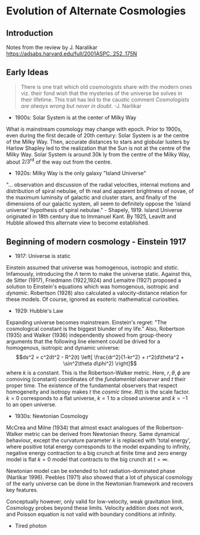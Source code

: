 # Evolution of Alternate Cosmologies

## Introduction

Notes from the review by J. Naralikar https://adsabs.harvard.edu/full/2001ASPC..252..175N

## Early Ideas

>There is one trait which old cosmologists share with the modern ones viz. their fond wish that the mysteries of the universe be solves in their lifetime. This trait has led to the caustic comment *Cosmologists are always wrong but never in doubt*. -J. Narlikar

- 1900s: Solar System is at the center of Milky Way

What is mainstream cosmology may change with epoch. Prior to 1900s, even during the first decade of 20th century: Solar System is ar the centre of the Milky Way. 
Then, accurate distances to stars and globular lusters by Harlow Shapley led to the realization that the Sun is not at the centre of the Milky Way. Solar System is around 30k ly from the centre of the Milky Way, about $2/3^{\text{rd}}$ of the way out from the centre.

- 1920s: Milky Way is the only galaxy "Island Universe"

"... observation and discussion of the radial velocities, internal motions and distribution of spiral nebulae, of th real and apparent brightness of novae, of the maximum luminsity of galactic and cluster stars, and finally of the dimensions of our galactic system, all seem to definitely oppose the 'island universe' hypothesis of spiral nebulae." - Shapely, 1919. Island Universe originated in 18th century due to Immanuel Kant. By 1925, Leavitt and Hubble allowed this alternate view to become established.

## Beginning of modern cosmology - Einstein 1917

- 1917: Universe is static

Einstein assumed that universe was homogenous, isotropic and *static*. Infamously, introducing the $\Lambda$ term to make the universe static. Against this, de Sitter (1917), Friedmann (1922,1924) and Lemaitre (1927) proposed a solution to Einstein's equations which was homogenous, isotropic and *dynamic*. Robertson (1928) also calculated a valocity-distance relation for these models. Of course, ignored as esoteric mathematical curiosities.

- 1929: Hubble's Law

Expanding universe becomes mainstream. Einstein's regret: "The cosmological constant is the biggest blunder of my life." Also, Robertson (1935) and Walker (1936) independently showed from group-theory arguments that the following line element could be drived for a homogenous, isotropic and dynamic universe:
$$ds^2 = c^2dt^2 - R^2(t) \left[ \frac{dr^2}{1-kr^2} + r^2(d\theta^2 + \sin^2\theta d\phi^2) \right]$$
where $k$ is a constant. This is the Robertson-Walker metric. Here, $r,\theta,\phi$ are comoving (constant) coordinates of the *fundamental observer* and $t$ their proper time. The existence of the fundamental observers that respect homogeneity and isotropy makes $t$ the *cosmic time*. $R(t)$ is the scale factor. $k=0$ corresponds to a flat universe, $k=1$ to a closed universe and $k=-1$ to an open universe.

- 1930s: Newtonian Cosmology

McCrea and Milne (1934) that almost exact analogues of the Robertson-Walker metric can be derived from Newtonian theory. Same dynamical behaviour, except the curvature parameter $k$ is replaced with 'total energy', where positive total energy corresponds  to the model expanding to infinity, negative energy contraction to a big crunch at finite time and zero energy model is flat $k=0$ model that contracts to the big crunch at $t=\infty$.

Newtonian model can be extended to hot radiation-dominated phase (Narlikar 1996). Peebles (1971) also showed that a lot of physical cosmology of the early universe can be done in the Newtonian framework and recovers key features.

Conceptually however, only valid for low-velocity, weak gravitation limit. Cosmology probes beyond these limits. Velocity addition does not work, and Poisson equation is not valid with boundary conditions at infinity.

- Tired photon 





